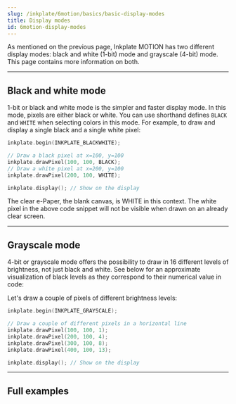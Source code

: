 ```yaml
---
slug: /inkplate/6motion/basics/basic-display-modes
title: Display modes
id: 6motion-display-modes
---
```



As mentioned on the previous page, Inkplate MOTION has two different display modes: black and white (1-bit) mode and grayscale (4-bit) mode. This page contains more information on both.

---

## Black and white mode

1-bit or black and white mode is the simpler and faster display mode. In this mode, pixels are either black or white. You can use shorthand defines `BLACK` and `WHITE` when selecting colors in this mode. For example, to draw and display a single black and a single white pixel:

```cpp
inkplate.begin(INKPLATE_BLACKWHITE);

// Draw a black pixel at x=100, y=100
inkplate.drawPixel(100, 100, BLACK);
// Draw a white pixel at x=200, y=100
inkplate.drawPixel(200, 100, WHITE);

inkplate.display(); // Show on the display
```

<InfoBox>The clear e-Paper, the blank canvas, is WHITE in this context. The white pixel in the above code snippet will not be visible when drawn on an already clear screen.</InfoBox>

---

## Grayscale mode

4-bit or grayscale mode offers the possibility to draw in 16 different levels of brightness, not just black and white. See below for an approximate visualization of black levels as they correspond to their numerical value in code:

<CenteredImage src="/img/inkplate_6_motion/4bit_grayscale.png" alt="4bit grayscale" caption="Black levels in 4-bit mode" width="450px" />

Let's draw a couple of pixels of different brightness levels:

```cpp
inkplate.begin(INKPLATE_GRAYSCALE);

// Draw a couple of different pixels in a horizontal line
inkplate.drawPixel(100, 100, 1);
inkplate.drawPixel(200, 100, 4);
inkplate.drawPixel(300, 100, 8);
inkplate.drawPixel(400, 100, 13);

inkplate.display(); // Show on the display
```

---

## Full examples

<QuickLink 
  title="Inkplate_6_Motion_Simple_BW.ino" 
  description="Full example using black and white display mode on Inkplate 6 MOTION." 
  url="https://github.com/SolderedElectronics/Inkplate_Motion_Arduino_Library/blob/main/examples/Inkplate6Motion/Basic/Inkplate_6_Motion_Simple_BW/Inkplate_6_Motion_Simple_BW.ino" 
/>

<QuickLink 
  title="Inkplate_6_Motion_Simple_Grayscale.ino" 
  description="Full example using grayscale display mode on Inkplate 6 MOTION." 
  url="https://github.com/SolderedElectronics/Inkplate_Motion_Arduino_Library/blob/main/examples/Inkplate6Motion/Basic/Inkplate_6_Motion_Simple_Grayscale/Inkplate_6_Motion_Simple_Grayscale.ino" 
/>

